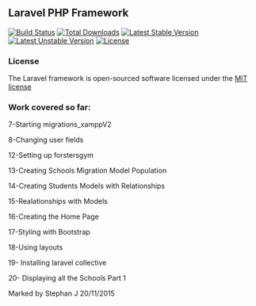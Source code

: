## Laravel PHP Framework

[![Build Status](https://travis-ci.org/laravel/framework.svg)](https://travis-ci.org/laravel/framework)
[![Total Downloads](https://poser.pugx.org/laravel/framework/d/total.svg)](https://packagist.org/packages/laravel/framework)
[![Latest Stable Version](https://poser.pugx.org/laravel/framework/v/stable.svg)](https://packagist.org/packages/laravel/framework)
[![Latest Unstable Version](https://poser.pugx.org/laravel/framework/v/unstable.svg)](https://packagist.org/packages/laravel/framework)
[![License](https://poser.pugx.org/laravel/framework/license.svg)](https://packagist.org/packages/laravel/framework)


### License

The Laravel framework is open-sourced software licensed under the [MIT license](http://opensource.org/licenses/MIT)

### Work covered so far:


7-Starting migrations_xamppV2

8-Changing user fields

12-Setting up forstersgym

13-Creating Schools Migration Model Population

14-Creating Students Models with Relationships

15-Realationships with Models

16-Creating the Home Page

17-Styling with Bootstrap

18-Using layouts

19- Installing laravel collective

20- Displaying all the Schools Part 1

Marked by Stephan J  20/11/2015